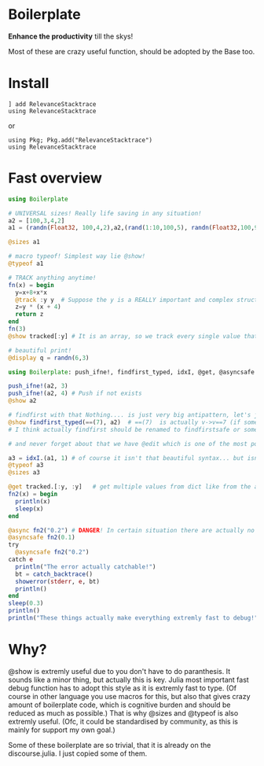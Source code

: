 # Boilerplate
**Enhance the productivity** till the skys! 

Most of these are crazy useful function, should be adopted by the Base too.

# Install
```
] add RelevanceStacktrace
using RelevanceStacktrace
```
or
```
using Pkg; Pkg.add("RelevanceStacktrace")
using RelevanceStacktrace
```
# Fast overview
```julia
using Boilerplate

# UNIVERSAL sizes! Really life saving in any situation! 
a2 = [100,3,4,2]
a1 = (randn(Float32, 100,4,2),a2,(rand(1:10,100,5), randn(Float32,100,9)))

@sizes a1 

# macro typeof! Simplest way lie @show!
@typeof a1

# TRACK anything anytime!
fn(x) = begin
  y=x+8+x*x
  @track :y y  # Suppose the y is a REALLY important and complex structure that you just don't want to return  throught the functions, just for debug purpose. "Let's track!"
  z=y * (x + 4)
  return z
end
fn(3)
@show tracked[:y] # It is an array, so we track every single value that is pushed into it, we just have to know which one are we looking for.

# beautiful print!
@display q = randn(6,3)

using Boilerplate: push_ifne!, findfirst_typed, idxI, @get, @asyncsafe

push_ifne!(a2, 3)
push_ifne!(a2, 4) # Push if not exists
@show a2

# findfirst with that Nothing.... is just very big antipattern, let's just use this instead! I love type stability, so I don't like when something is ambiguous.
@show findfirst_typed(==(7), a2)  # ==(7)  is actually v->v==7 (if someone didn't know)
# I think actually findfirst should be renamed to findfirstsafe or something that means it is a different findfirst then in any other language. (Of course it is beautiful stuff, but sounds like an antipattern)

# and never forget about that we have @edit which is one of the most powerful tool of Julia too!

a3 = idxI.(a1, 1) # of course it isn't that beautiful syntax... but isn't used frequently anyways! It also works from Vector{Matrix[Float32]} or anything...
@typeof a3
@sizes a3

@get tracked.[:y, :y]   # get multiple values from dict like from the arrays in a beautiful way!
fn2(x) = begin
  println(x)
  sleep(x)
end

@async fn2("0.2") # DANGER! In certain situation there are actually no error... silent errors are the deadliest enemies. Has to be zeroed! 
@asyncsafe fn2(0.1)
try 
  @asyncsafe fn2("0.2")
catch e
  println("The error actually catchable!")
  bt = catch_backtrace()
  showerror(stderr, e, bt)
  println()
end
sleep(0.3)
println()
println("These things actually make everything extremly fast to debug!")
```

# Why?
@show is extremly useful due to you don't have to do paranthesis. It sounds like a minor thing, but actually this is key. Julia most important fast debug function has to adopt this style as it is extremly fast to type. (Of course in other language you use macros for this, but also that gives crazy amount of boilerplate code, which is cognitive burden and should be reduced as much as possible.) That is why @sizes and @typeof is also extremly useful. (Ofc, it could be standardised by community, as this is mainly for support my own goal.) 

Some of these boilerplate are so trivial, that it is already on the discourse.julia. I just copied some of them.


